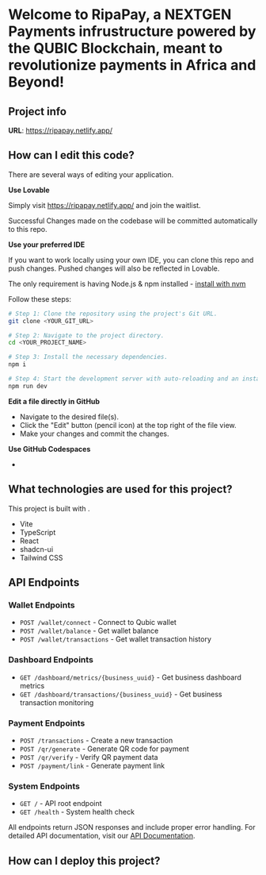 # Welcome to RipaPay, a NEXTGEN Payments infrustructure powered by the QUBIC Blockchain, meant to revolutionize payments in Africa and Beyond!

## Project info

**URL**: https://ripapay.netlify.app/

## How can I edit this code?

There are several ways of editing your application.

**Use Lovable**

Simply visit https://ripapay.netlify.app/ and join the waitlist.

Successful Changes made on the codebase will be committed automatically to this repo.

**Use your preferred IDE**

If you want to work locally using your own IDE, you can clone this repo and push changes. Pushed changes will also be reflected in Lovable.

The only requirement is having Node.js & npm installed - [install with nvm](https://github.com/nvm-sh/nvm#installing-and-updating)

Follow these steps:

```sh
# Step 1: Clone the repository using the project's Git URL.
git clone <YOUR_GIT_URL>

# Step 2: Navigate to the project directory.
cd <YOUR_PROJECT_NAME>

# Step 3: Install the necessary dependencies.
npm i

# Step 4: Start the development server with auto-reloading and an instant preview.
npm run dev
```

**Edit a file directly in GitHub**

- Navigate to the desired file(s).
- Click the "Edit" button (pencil icon) at the top right of the file view.
- Make your changes and commit the changes.

**Use GitHub Codespaces**

- 

## What technologies are used for this project?

This project is built with .

- Vite
- TypeScript
- React
- shadcn-ui
- Tailwind CSS

## API Endpoints

### Wallet Endpoints
- `POST /wallet/connect` - Connect to Qubic wallet
- `POST /wallet/balance` - Get wallet balance
- `POST /wallet/transactions` - Get wallet transaction history

### Dashboard Endpoints
- `GET /dashboard/metrics/{business_uuid}` - Get business dashboard metrics
- `GET /dashboard/transactions/{business_uuid}` - Get business transaction monitoring

### Payment Endpoints
- `POST /transactions` - Create a new transaction
- `POST /qr/generate` - Generate QR code for payment
- `POST /qr/verify` - Verify QR payment data
- `POST /payment/link` - Generate payment link

### System Endpoints
- `GET /` - API root endpoint
- `GET /health` - System health check

All endpoints return JSON responses and include proper error handling. For detailed API documentation, visit our [API Documentation](https://ripapay.netlify.app/api-docs).

## How can I deploy this project?

